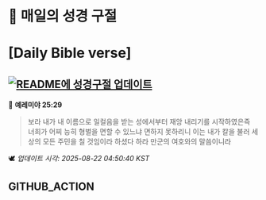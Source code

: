 # 🙏 매일의 성경 구절
# [Daily Bible verse]
## [![README에 성경구절 업데이트](https://github.com/DONGSUKA/first_test/actions/workflows/update-readme-bible.yml/badge.svg)](https://github.com/DONGSUKA/first_test/actions/workflows/update-readme-bible.yml)
<!-- START_BIBLE_VERSE -->
📖 **예레미야 25:29**
> 보라 내가 내 이름으로 일컬음을 받는 성에서부터 재앙 내리기를 시작하였은즉 너희가 어찌 능히 형벌을 면할 수 있느냐 면하지 못하리니 이는 내가 칼을 불러 세상의 모든 주민을 칠 것임이라 하셨다 하라 만군의 여호와의 말씀이니라

🕊️ _업데이트 시각: 2025-08-22 04:50:40 KST_
  <!-- END_BIBLE_VERSE -->
## GITHUB_ACTION
